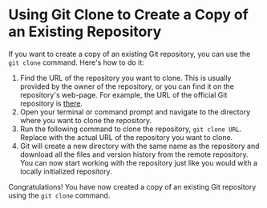 # Using Git Clone to Create a Copy of an Existing Repository

If you want to create a copy of an existing Git repository, you can use the `git clone` command. Here's how to do it:

1. Find the URL of the repository you want to clone. This is usually provided by the owner of the repository, or you can find it on the repository's web-page. For example, the URL of the official Git repository is [there](https://github.com/git/git.git).
2. Open your terminal or command prompt and navigate to the directory where you want to clone the repository.
3. Run the following command to clone the repository, `git clone URL`.
   Replace with the actual URL of the repository you want to clone.
4. Git will create a new directory with the same name as the repository and download all the files and version history from the remote repository. You can now start working with the repository just like you would with a locally initialized repository.

Congratulations! You have now created a copy of an existing Git repository using the `git clone` command.
